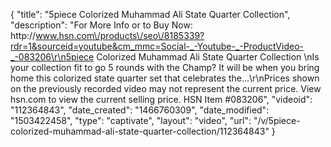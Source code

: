 {
    "title": "5piece Colorized Muhammad Ali State Quarter Collection",
    "description": "For More Info or to Buy Now: http:\/\/www.hsn.com\/products\/seo\/8185339?rdr=1&sourceid=youtube&cm_mmc=Social-_-Youtube-_-ProductVideo-_-083206\r\n5piece Colorized Muhammad Ali State Quarter Collection  \nIs your collection fit to go 5 rounds with the Champ? It will be when you bring home this colorized state quarter set that celebrates the...\r\nPrices shown on the previously recorded video may not represent the current price.  View hsn.com to view the current selling price. HSN Item #083206",
    "videoid": "112364843",
    "date_created": "1466760309",
    "date_modified": "1503422458",
    "type": "captivate",
    "layout": "video",
    "url": "\/v\/5piece-colorized-muhammad-ali-state-quarter-collection\/112364843"
}